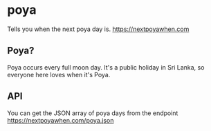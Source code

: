 # poya

Tells you when the next poya day is. https://nextpoyawhen.com

## Poya?

Poya occurs every full moon day. It's a public holiday in Sri Lanka, so everyone here loves when it's Poya.

## API

You can get the JSON array of poya days from the endpoint https://nextpoyawhen.com/poya.json
